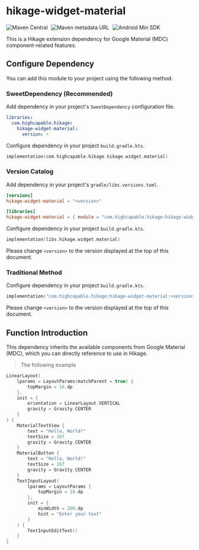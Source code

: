 # hikage-widget-material

![Maven Central](https://img.shields.io/maven-central/v/com.highcapable.hikage/hikage-widget-material?logo=apachemaven&logoColor=orange)
<span style="margin-left: 5px"/>
![Maven metadata URL](https://img.shields.io/maven-metadata/v?metadataUrl=https%3A%2F%2Fraw.githubusercontent.com%2FHighCapable%2Fmaven-repository%2Frefs%2Fheads%2Fmain%2Frepository%2Freleases%2Fcom%2Fhighcapable%2Fhikage%2Fhikage-widget-material%2Fmaven-metadata.xml&logo=apachemaven&logoColor=orange&label=highcapable-maven-releases)
<span style="margin-left: 5px"/>
![Android Min SDK](https://img.shields.io/badge/Min%20SDK-21-orange?logo=android)

This is a Hikage extension dependency for Google Material (MDC) component-related features.

## Configure Dependency

You can add this module to your project using the following method.

### SweetDependency (Recommended)

Add dependency in your project's `SweetDependency` configuration file.

```yaml
libraries:
  com.highcapable.hikage:
    hikage-widget-material:
      version: +
```

Configure dependency in your project `build.gradle.kts`.

```kotlin
implementation(com.highcapable.hikage.hikage.widget.material)
```

### Version Catalog

Add dependency in your project's `gradle/libs.versions.toml`.

```toml
[versions]
hikage-widget-material = "<version>"

[libraries]
hikage-widget-material = { module = "com.highcapable.hikage:hikage-widget-material", version.ref = "hikage-widget-material" }
```

Configure dependency in your project `build.gradle.kts`.

```kotlin
implementation(libs.hikage.widget.material)
```

Please change `<version>` to the version displayed at the top of this document.

### Traditional Method

Configure dependency in your project `build.gradle.kts`.

```kotlin
implementation("com.highcapable.hikage:hikage-widget-material:<version>")
```

Please change `<version>` to the version displayed at the top of this document.

## Function Introduction

This dependency inherits the available components from Google Material (MDC), which you can directly reference to use in Hikage.

> The following example

```kotlin
LinearLayout(
    lparams = LayoutParams(matchParent = true) {
        topMargin = 16.dp
    },
    init = {
        orientation = LinearLayout.VERTICAL
        gravity = Gravity.CENTER
    }
) {
    MaterialTextView {
        text = "Hello, World!"
        textSize = 16f
        gravity = Gravity.CENTER
    }
    MaterialButton {
        text = "Hello, World!"
        textSize = 16f
        gravity = Gravity.CENTER
    }
    TextInputLayout(
        lparams = LayoutParams {
            topMargin = 16.dp
        },
        init = {
            minWidth = 200.dp
            hint = "Enter your text"
        }
    ) {
        TextInputEditText()
    }
}
```